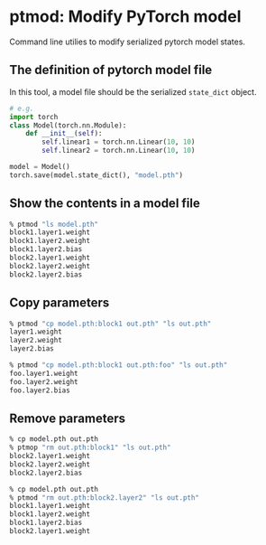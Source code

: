 # ptmod: Modify PyTorch model
Command line utilies to modify serialized pytorch model states.

## The definition of pytorch model file
In this tool, a model file should be the serialized `state_dict` object.

```python
# e.g.
import torch
class Model(torch.nn.Module):
    def __init__(self):
        self.linear1 = torch.nn.Linear(10, 10)
        self.linear2 = torch.nn.Linear(10, 10)

model = Model()
torch.save(model.state_dict(), "model.pth")
```


## Show the contents in a model file

```sh
% ptmod "ls model.pth"
block1.layer1.weight
block1.layer2.weight
block1.layer2.bias
block2.layer1.weight
block2.layer2.weight
block2.layer2.bias
```

## Copy parameters

```sh
% ptmod "cp model.pth:block1 out.pth" "ls out.pth"
layer1.weight
layer2.weight
layer2.bias
```

```sh
% ptmod "cp model.pth:block1 out.pth:foo" "ls out.pth"
foo.layer1.weight
foo.layer2.weight
foo.layer2.bias
```


## Remove parameters

```sh
% cp model.pth out.pth
% ptmop "rm out.pth:block1" "ls out.pth"
block2.layer1.weight
block2.layer2.weight
block2.layer2.bias
```

```sh
% cp model.pth out.pth
% ptmod "rm out.pth:block2.layer2" "ls out.pth"
block1.layer1.weight
block1.layer2.weight
block1.layer2.bias
block2.layer1.weight
```
